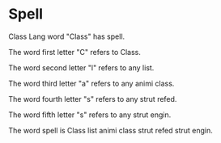 # Spell

Class Lang word "Class" has spell.

The word first letter "C" refers to Class.

The word second letter "l" refers to any list.

The word third letter "a" refers to any animi class.

The word fourth letter "s" refers to any strut refed.

The word fifth letter "s" refers to any strut engin.

The word spell is Class list animi class strut refed strut engin.